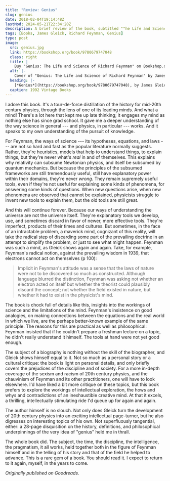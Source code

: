 ```yaml
---
title: "Review: Genius"
slug: genius
date: 2018-02-04T19:14:48Z
lastMod: 2024-05-21T22:34:20Z
description: A brief review of the book, subtitled ""he Life and Science of Richard Feynman", by James Gleick.
tags: [Books, James Gleick, Richard Feynman, Genius]
type: post
image:
  src: genius.jpg
  link: https://bookshop.org/book/9780679747048
  class: right
  title: |-
    Buy "Genius: The Life and Science of Richard Feynman" on Bookshop.org
  alt: |-
    Cover of "Genius: The Life and Science of Richard Feynman" by James Gleick
  heading: |-
    [*Genius*](https://bookshop.org/book/9780679747048), by James Gleick
  caption: 1992 Vintage Books
---
```


I adore this book. It's a tour-de-force distillation of the history for mid-20th
century physics, through the lens of one of its leading minds. And what a mind!
There's a lot here that kept me up late thinking; it engages my mind as nothing
else has since grad school. It gave me a deeper understanding of the way science
in general --- and physics, in particular --- works. And it speaks to my own
understanding of the pursuit of knowledge.

For Feynman, the ways of science --- its hypotheses, equations, and laws --- are
not so hard and fast as the popular literature normally suggests. Rather,
they're heuristics, models that help to understand things, to explain things,
but they're never what's *real* in and of themselves. This explains why
relativity can subsume Newtonian physics, and itself be subsumed by quantum
mechanics. But because the principles of the subsumed frameworks are still
tremendously useful, still have explanatory power within their domains, they're
never *wrong*. They remain supremely useful tools, even if they're not useful
for explaining some kinds of phenomena, for answering some kinds of questions.
When new questions arise, when new phenomena are observed that cannot be
explained, physicists struggle to invent new tools to explain them, but the old
tools are still great.

And this will continue forever. Because our ways of understanding the universe
are not the universe itself. They're explanatory tools we develop, use, and
sometimes discard in favor of newer, more effective tools. They're imperfect,
products of their times and cultures. But sometimes, in the face of an
intractable problem, a maverick mind, cognizant of this reality, will take the
radical step of discarding some part of the prevailing doctrine in an attempt to
simplify the problem, or just to see what might happen. Feynman was such a mind,
as Gleick shows again and again. Take, for example, Feynman's radical notion,
against the prevailing wisdom in 1939, that electrons cannot act on themselves
(p 100):

> Implicit in Feynman's attitude was a sense that the laws of nature were not to
> be discovered so much as constructed. Although language blurred the
> distinction, Feynman was asking not whether an electron acted on itself but
> whether the theorist could plausibly discard the concept; not whether the
> field existed in nature, but whether it had to exist in the physicist's mind.

The book is chock full of details like this, insights into the workings of
science and the limitations of the mind. Feynman's insistence on good analogies,
on making connections between the equations and the real world in which we live,
are the perhaps better-known example of the same principle. The reasons for this
are practical as well as philosophical: Feynman insisted that if he couldn't
prepare a freshman lecture on a topic, he didn't really understand it himself.
The tools at hand were not yet good enough.

The subject of a biography is nothing without the skill of the biographer, and
Gleick shows himself equal to it. Not so much as a personal story or a cultural
critique: the book is light on personal details, and only briefly covers the
prejudices of the discipline and of society. For a more in-depth coverage of the
sexism and racism of 20th century physics, and the chauvinism of Feynman and its
other practitioners, one will have to look elsewhere. I'd have liked a bit more
critique on these topics, but this book prefers to explore the workings of
intellectual exploration, the hows and whys and contradictions of an
inexhaustible creative mind. At that it excels, a thrilling, intellectually
stimulating ride I'd queue up for again and again.

The author himself is no slouch. Not only does Gleick turn the development of
20th century physics into an exciting intellectual page-turner, but he also
digresses on interesting topics of his own. Not superfluously tangential,
either: a 28-page disquisition on the history, definitions, and philosophical
underpinnings of the very idea of "genius" held me in thrall.

The whole book did. The subject, the time, the discipline, the intelligence, the
pragmatism, it all works, held together both in the figure of Feynman himself
and in the telling of his story and that of the field he helped to advance. This
is a rare gem of a book. You should read it. I expect to return to it again,
myself, in the years to come.

*Originally published on Goodreads.*
